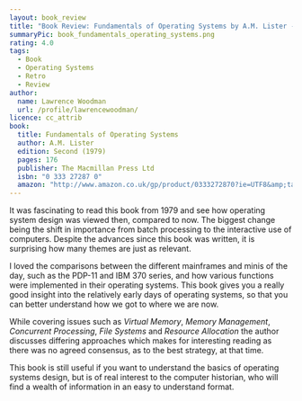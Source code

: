 ```yaml
---
layout: book_review
title: "Book Review: Fundamentals of Operating Systems by A.M. Lister - Second Edition"
summaryPic: book_fundamentals_operating_systems.png
rating: 4.0
tags:
  - Book
  - Operating Systems
  - Retro
  - Review
author:
  name: Lawrence Woodman
  url: /profile/lawrencewoodman/
licence: cc_attrib
book:
  title: Fundamentals of Operating Systems
  author: A.M. Lister
  edition: Second (1979)
  pages: 176
  publisher: The Macmillan Press Ltd
  isbn: "0 333 27287 0"
  amazon: "http://www.amazon.co.uk/gp/product/0333272870?ie=UTF8&amp;tag=techtinkering-21&amp;linkCode=as2&amp;camp=1634&amp;creative=6738&amp;creativeASIN=0333272870"
---
```

It was fascinating to read this book from 1979 and see how operating system design was viewed then, compared to now.  The biggest change being the shift in importance from batch processing to the interactive use of computers.  Despite the advances since this book was written, it is surprising how many themes are just as relevant. 

I loved the comparisons between the different mainframes and minis of the day, such as the PDP-11 and IBM 370 series, and how various functions were implemented in their operating systems.  This book gives you a really good insight into the relatively early days of operating systems, so that you can better understand how we got to where we are now.

While covering issues such as _Virtual Memory_, _Memory Management_, _Concurrent Processing_, _File Systems_ and _Resource Allocation_ the author discusses differing approaches which makes for interesting reading as there was no agreed consensus, as to the best strategy, at that time.

This book is still useful if you want to understand the basics of operating systems design, but is of real interest to the computer historian, who will find a wealth of information in an easy to understand format.
